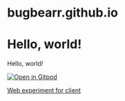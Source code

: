 # bugbearr.github.io

# Hello, world!

Hello, world!

[![Open in Gitpod](https://gitpod.io/button/open-in-gitpod.svg)](https://gitpod.io/#https://github.com/BugbearR/bugbearr.github.io)

[Web experiment for client](/clientwebexp/)
